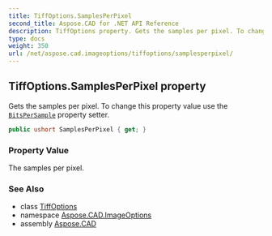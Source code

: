 ```yaml
---
title: TiffOptions.SamplesPerPixel
second_title: Aspose.CAD for .NET API Reference
description: TiffOptions property. Gets the samples per pixel. To change this property value use the BitsPerSample property setter
type: docs
weight: 350
url: /net/aspose.cad.imageoptions/tiffoptions/samplesperpixel/
---
```

## TiffOptions.SamplesPerPixel property

Gets the samples per pixel. To change this property value use the [`BitsPerSample`](../bitspersample/) property setter.

```csharp
public ushort SamplesPerPixel { get; }
```

### Property Value

The samples per pixel.

### See Also

* class [TiffOptions](../)
* namespace [Aspose.CAD.ImageOptions](../../tiffoptions/)
* assembly [Aspose.CAD](../../../)


